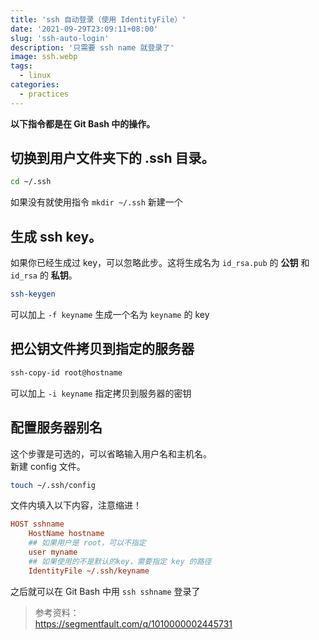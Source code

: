 ```yaml
---
title: 'ssh 自动登录（使用 IdentityFile）'
date: '2021-09-29T23:09:11+08:00'
slug: 'ssh-auto-login'
description: '只需要 ssh name 就登录了'
image: ssh.webp
tags:
  - linux
categories:
  - practices
---
```


**以下指令都是在 Git Bash 中的操作。**

## 切换到用户文件夹下的 .ssh 目录。

```bash
cd ~/.ssh
```

如果没有就使用指令 `mkdir ~/.ssh` 新建一个

## 生成 ssh key。

如果你已经生成过 key，可以忽略此步。这将生成名为 `id_rsa.pub` 的 **公钥** 和 `id_rsa` 的 **私钥**。

```bash
ssh-keygen
```

可以加上 `-f keyname` 生成一个名为 `keyname` 的 key

## 把公钥文件拷贝到指定的服务器

```bash
ssh-copy-id root@hostname
```

可以加上 `-i keyname` 指定拷贝到服务器的密钥

## 配置服务器别名

这个步骤是可选的，可以省略输入用户名和主机名。  
新建 config 文件。

```bash
touch ~/.ssh/config
```

文件内填入以下内容，注意缩进！

```ini
HOST sshname
    HostName hostname
    ## 如果用户是 root，可以不指定
    user myname
    ## 如果使用的不是默认的key，需要指定 key 的路径
    IdentityFile ~/.ssh/keyname
```

之后就可以在 Git Bash 中用 `ssh sshname` 登录了

> 参考资料：  
> https://segmentfault.com/q/1010000002445731
